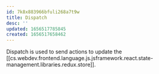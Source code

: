 ```yaml
---
id: 7k8x883966bfuli268a7t9w
title: Dispatch
desc: ''
updated: 1656517785845
created: 1656517658462
---
```


Dispatch is used to send actions to update the [[cs.webdev.frontend.language.js.jsframework.react.state-management.libraries.redux.store]].
